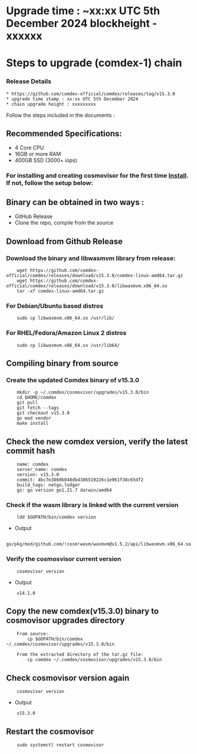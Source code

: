 # Upgrade time : ~xx:xx UTC 5th December 2024 blockheight - xxxxxx

# Steps to upgrade (comdex-1) chain

### Release Details

    * https://github.com/comdex-official/comdex/releases/tag/v15.3.0
    * upgrade time stamp : xx:xx UTC 5th December 2024
    * chain upgrade height : xxxxxxxxx

Follow the steps included in the documents :

## Recommended Specifications:

- 4 Core CPU
- 16GB or more RAM
- 400GB SSD (3000+ iops)

### For installing and creating cosmovisor for the first time [Install](https://github.com/comdex-official/networks/blob/main/testnet/cosmovisor-setup.md). If not, follow the setup below:

## Binary can be obtained in two ways :

- GitHub Release    
- Clone the repo, compile from the source

## Download from Github Release

### Download the binary and libwasmvm library from release:

```shell
    wget https://github.com/comdex-official/comdex/releases/download/v15.3.0/comdex-linux-amd64.tar.gz
    wget https://github.com/comdex-official/comdex/releases/download/v15.3.0/libwasmvm.x86_64.so
    tar -xf comdex-linux-amd64.tar.gz
```

### For Debian/Ubuntu based distros

```shell
    sudo cp libwasmvm.x86_64.so /usr/lib/
```

### For RHEL/Fedora/Amazon Linux 2 distros

```shell
    sudo cp libwasmvm.x86_64.so /usr/lib64/
```

## Compiling binary from source

### Create the updated Comdex binary of v15.3.0

```shell
    mkdir -p ~/.comdex/cosmovisor/upgrades/v15.3.0/bin
    cd $HOME/comdex
    git pull
    git fetch --tags
    git checkout v15.3.0
    go mod vendor
    make install
```

## Check the new comdex version, verify the latest commit hash

```shell
    name: comdex
    server_name: comdex
    version: v15.3.0
    commit: 4bc7e3860b048db4386519226c1e961f38c65df2
    build_tags: netgo,ledger
    go: go version go1.21.7 darwin/amd64
```

### Check if the wasm library is linked with the current version

```shell
    ldd $GOPATH/bin/comdex version
```

- Output
```shell
    go/pkg/mod/github.com/!cosm!wasm/wasmvm@v1.5.2/api/libwasmvm.x86_64.so
```

### Verify the cosmosvisor current version

```shell
    cosmovisor version
```
- Output
```shell
    v14.1.0
```

## Copy the new comdex(v15.3.0) binary to cosmovisor upgrades directory

```shell
    From source:
        cp $GOPATH/bin/comdex ~/.comdex/cosmovisor/upgrades/v15.3.0/bin

    From the extracted directory of the tar.gz file:
        cp comdex ~/.comdex/cosmovisor/upgrades/v15.3.0/bin
```

## Check cosmovisor version again

```shell
    cosmovisor version
```
- Output
```shell
    v15.3.0
```

## Restart the cosmovisor

```shell
    sudo systemctl restart cosmovisor
```
